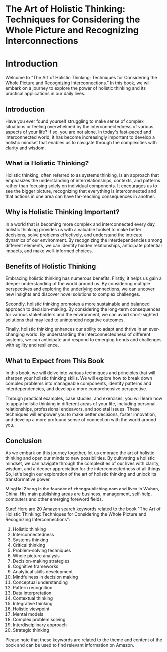 # The Art of Holistic Thinking: Techniques for Considering the Whole Picture and Recognizing Interconnections

# Introduction

Welcome to "The Art of Holistic Thinking: Techniques for Considering the Whole Picture and Recognizing Interconnections." In this book, we will embark on a journey to explore the power of holistic thinking and its practical applications in our daily lives.

Introduction
------------

Have you ever found yourself struggling to make sense of complex situations or feeling overwhelmed by the interconnectedness of various aspects of your life? If so, you are not alone. In today's fast-paced and interconnected world, it has become increasingly important to develop a holistic mindset that enables us to navigate through the complexities with clarity and wisdom.

What is Holistic Thinking?
--------------------------

Holistic thinking, often referred to as systems thinking, is an approach that emphasizes the understanding of interrelationships, contexts, and patterns rather than focusing solely on individual components. It encourages us to see the bigger picture, recognizing that everything is interconnected and that actions in one area can have far-reaching consequences in another.

Why is Holistic Thinking Important?
-----------------------------------

In a world that is becoming more complex and interconnected every day, holistic thinking provides us with a valuable toolset to make better decisions, solve problems effectively, and understand the intricate dynamics of our environment. By recognizing the interdependencies among different elements, we can identify hidden relationships, anticipate potential impacts, and make well-informed choices.

Benefits of Holistic Thinking
-----------------------------

Embracing holistic thinking has numerous benefits. Firstly, it helps us gain a deeper understanding of the world around us. By considering multiple perspectives and exploring the underlying connections, we can uncover new insights and discover novel solutions to complex challenges.

Secondly, holistic thinking promotes a more sustainable and balanced approach to decision-making. By considering the long-term consequences for various stakeholders and the environment, we can avoid short-sighted solutions that may lead to unintended negative outcomes.

Finally, holistic thinking enhances our ability to adapt and thrive in an ever-changing world. By understanding the interconnectedness of different systems, we can anticipate and respond to emerging trends and challenges with agility and resilience.

What to Expect from This Book
-----------------------------

In this book, we will delve into various techniques and principles that will sharpen your holistic thinking skills. We will explore how to break down complex problems into manageable components, identify patterns and interdependencies, and develop a more comprehensive perspective.

Through practical examples, case studies, and exercises, you will learn how to apply holistic thinking in different areas of your life, including personal relationships, professional endeavors, and societal issues. These techniques will empower you to make better decisions, foster innovation, and develop a more profound sense of connection with the world around you.

Conclusion
----------

As we embark on this journey together, let us embrace the art of holistic thinking and open our minds to new possibilities. By cultivating a holistic mindset, we can navigate through the complexities of our lives with clarity, wisdom, and a deeper appreciation for the interconnectedness of all things. So, let's begin our exploration of the art of holistic thinking and unlock its transformative power.


MingHai Zheng is the founder of zhengpublishing.com and lives in Wuhan, China. His main publishing areas are business, management, self-help, computers and other emerging foreword fields.



Sure! Here are 20 Amazon search keywords related to the book "The Art of Holistic Thinking: Techniques for Considering the Whole Picture and Recognizing Interconnections":

1. Holistic thinking
2. Interconnectedness
3. Systems thinking
4. Critical thinking
5. Problem-solving techniques
6. Whole picture analysis
7. Decision-making strategies
8. Cognitive frameworks
9. Analytical skills development
10. Mindfulness in decision making
11. Conceptual understanding
12. Pattern recognition
13. Data interpretation
14. Contextual thinking
15. Integrative thinking
16. Holistic viewpoint
17. Mental models
18. Complex problem solving
19. Interdisciplinary approach
20. Strategic thinking

Please note that these keywords are related to the theme and content of the book and can be used to find relevant information on Amazon.

